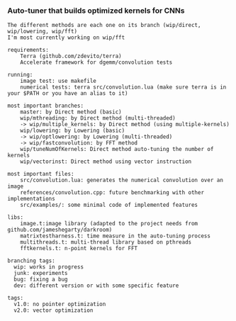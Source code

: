 ### Auto-tuner that builds optimized kernels for CNNs ###        
    The different methods are each one on its branch (wip/direct, wip/lowering, wip/fft)
    I'm most currently working on wip/fft

    requirements:
        Terra (github.com/zdevito/terra)
        Accelerate framework for dgemm/convolution tests
    
    running:
        image test: use makefile
        numerical tests: terra src/convolution.lua (make sure terra is in your $PATH or you have an alias to it)

    most important branches: 
        master: by Direct method (basic)
        wip/mthreading: by Direct method (multi-threaded)
        -> wip/multiple_kernels: by Direct method (using multiple-kernels)
        wip/lowering: by Lowering (basic)
        -> wip/optlowering: by Lowering (multi-threaded)
        -> wip/fastconvolution: by FFT method
        wip/tuneNumOfKernels: Direct method auto-tuning the number of kernels
        wip/vectorinst: Direct method using vector instruction

    most important files: 
        src/convolution.lua: generates the numerical convolution over an image
        references/convolution.cpp: future benchmarking with other implementations
        src/examples/: some minimal code of implemented features

    libs:  
        image.t:image library (adapted to the project needs from github.com/jameshegarty/darkroom)
        matrixtestharness.t: time measure in the auto-tuning process
        multithreads.t: multi-thread library based on pthreads
        fftkernels.t: n-point kernels for FFT

    branching tags:
      wip: works in progress
      junk: experiments
      bug: fixing a bug
      dev: different version or with some specific feature
    
    tags:
      v1.0: no pointer optimization
      v2.0: vector optimization